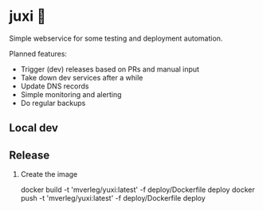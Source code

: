 
# juxi 🦎

Simple webservice for some testing and deployment automation.

Planned features:

* Trigger (dev) releases based on PRs and manual input
* Take down dev services after a while
* Update DNS records
* Simple monitoring and alerting
* Do regular backups

## Local dev


## Release

1. Create the image

   docker build -t 'mverleg/yuxi:latest' -f deploy/Dockerfile deploy
   docker push -t 'mverleg/yuxi:latest' -f deploy/Dockerfile deploy

